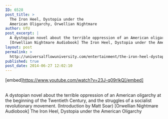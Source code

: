 ```yaml
---
ID: 6528
post_title: >
  The Iron Heel, Dystopia under the
  American Oligarchy, Orwellian Nightmare
author: UfU
post_excerpt: |
  A dystopian novel about the terrible oppression of an American oligarchy at the beginning of the Twentieth Century, and the struggles of a socialist revolutionary movement. (Introduction by Matt Soar)
  [Orwellian Nightmare Audiobook] The Iron Heel, Dystopia under the American Oligarchy
layout: post
permalink: >
  http://universalflowuniversity.com/entertainment/the-iron-heel-dystopia-under-the-american-oligarchy-orwellian-nightmare/
published: true
post_date: 2014-06-27 12:02:10
---
```

[embed]https://www.youtube.com/watch?v=23J-q09rlkQ[/embed]</br></br>
<p>A dystopian novel about the terrible oppression of an American oligarchy at the beginning of the Twentieth Century, and the struggles of a socialist revolutionary movement. (Introduction by Matt Soar)
[Orwellian Nightmare Audiobook] The Iron Heel, Dystopia under the American Oligarchy
</p>